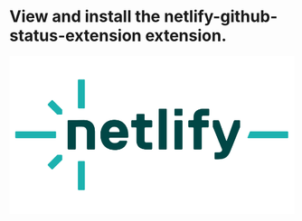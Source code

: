 # View and install the netlify-github-status-extension extension.
![Netlify Logo](/assets/netlify-logo.png)
